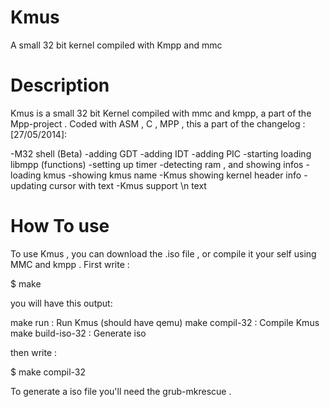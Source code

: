 Kmus
====

A small 32 bit kernel compiled with Kmpp and mmc

Description
===

Kmus is a small 32 bit Kernel compiled with mmc and kmpp, a part of the Mpp-project . Coded with ASM , C , MPP , this a part of the changelog :
[27/05/2014]:

-M32 shell (Beta)
-adding GDT
-adding IDT
-adding PIC
-starting loading libmpp (functions)
-setting up timer
-detecting ram , and showing infos
-loading kmus
-showing kmus name
-Kmus showing kernel header info
-updating cursor with text
-Kmus support \n text

How To use 
===

To use Kmus , you can download the .iso file , or compile it your self using MMC and kmpp . First write :

  $ make
  
you will have this output:

  make run             : Run Kmus (should have qemu)
  make compil-32       : Compile Kmus
  make build-iso-32    : Generate iso
  
then write :

  $ make compil-32
  
To generate a iso file you'll need the grub-mkrescue .
